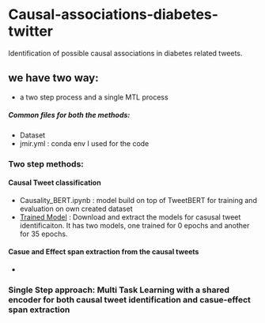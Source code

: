 # Causal-associations-diabetes-twitter



Identification of possible causal associations in diabetes related tweets.

## we have two way: 
 - a two step process and a single MTL process 

##### Common files for both the methods: 
  - Dataset 
  - jmir.yml : conda env I used for the code 


### Two step methods: 
#### Causal Tweet classification 
  - Causality_BERT.ipynb : model build on top of TweetBERT for training and evaluation on own created dataset 
  - [Trained Model](https://www.dropbox.com/s/4y4gz66476f6slb/finetuned-model-10-35.zip?dl=0) : Download and extract the models for casusal tweet identificaiton. It has two models, one trained for 0 epochs and another for 35 epochs.    




 #### Casue and Effect span extraction from the causal tweets     
 - 
 
 
 
 
 
 
 
 ### Single Step approach:  Multi Task Learning with a shared encoder for both causal tweet identification and casue-effect span extraction





